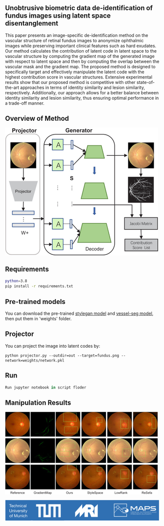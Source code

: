 ## Unobtrusive biometric data de-identification of fundus images using latent space disentanglement</sub>

This paper presents an image-specific de-identification method on the vascular structure of retinal fundus images to anonymize ophthalmic images while preserving important clinical features such as hard exudates. Our method calculates the contribution of latent code in latent space to the vascular structure by computing the gradient map of the generated image with respect to latent space and then by computing the overlap between the vascular mask and the gradient map. The proposed method is designed to specifically target and effectively manipulate the latent code with the highest contribution score in vascular structures. Extensive experimental results show that our proposed method is competitive with other state-of-the-art approaches in terms of identity similarity and lesion similarity, respectively. Additionally, our approach allows for a better balance between identity similarity and lesion similarity, thus ensuring optimal performance in a trade-off manner.

## Overview of Method
![FlowChart](./docs/flowchart.png)

## Requirements
```bash
python=3.8
pip install -r requirements.txt
```
## Pre-trained models
You can download the pre-trained [stylegan model](https://drive.google.com/file/d/14-Sv793VyBrSD-xXefCMJ_WYgpXIkv35/view?usp=sharing) and [vessel-seg model](https://drive.google.com/file/d/1qXn_JvYr3bk10_PTUdonwUGvgb_OU87a/view?usp=sharing), then put them in 'weights' folder.
## Projector
You can project the image into latent codes by:
```
python projector.py --outdir=out --target=fundus.png --network=weights/network.pkl
```
## Run
```python
Run jupyter notebook in script floder
```

## Manipulation Results
![Results](./docs/results.png)

![LAB](./docs/maps_logo_03.png)



